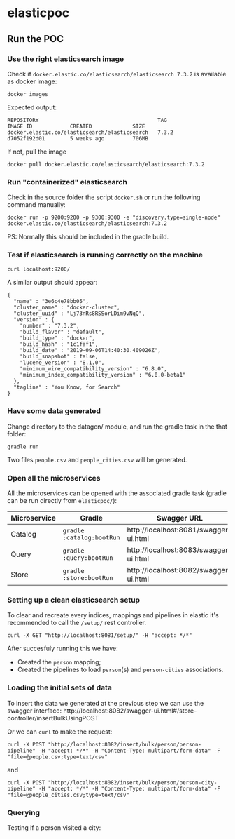 # elasticpoc

## Run the POC

### Use the right elasticsearch image

Check if `docker.elastic.co/elasticsearch/elasticsearch 7.3.2` is available as docker image:

```
docker images
```

Expected output:

```
REPOSITORY                                      TAG                 IMAGE ID            CREATED             SIZE
docker.elastic.co/elasticsearch/elasticsearch   7.3.2               d7052f192d01        5 weeks ago         706MB
```

If not, pull the image

```
docker pull docker.elastic.co/elasticsearch/elasticsearch:7.3.2
```

### Run "containerized" elasticsearch

Check in the source folder the script `docker.sh` or run the following command manually:

```
docker run -p 9200:9200 -p 9300:9300 -e "discovery.type=single-node" docker.elastic.co/elasticsearch/elasticsearch:7.3.2
```

PS: Normally this should be included in the gradle build.

### Test if elasticsearch is running correctly on the machine

```
curl localhost:9200/
```

A similar output should appear:

```
{
  "name" : "3e6c4e78bb05",
  "cluster_name" : "docker-cluster",
  "cluster_uuid" : "Lj73nRs8RSSorLDim9vNqQ",
  "version" : {
    "number" : "7.3.2",
    "build_flavor" : "default",
    "build_type" : "docker",
    "build_hash" : "1c1faf1",
    "build_date" : "2019-09-06T14:40:30.409026Z",
    "build_snapshot" : false,
    "lucene_version" : "8.1.0",
    "minimum_wire_compatibility_version" : "6.8.0",
    "minimum_index_compatibility_version" : "6.0.0-beta1"
  },
  "tagline" : "You Know, for Search"
}
```

### Have some data generated

Change directory to the datagen/ module, and run the gradle task in the that folder:

```
gradle run
```

Two files `people.csv` and `people_cities.csv` will be generated.

### Open all the microservices

All the microservices can be opened with the associated gradle task (gradle can be run directly from `elasticpoc/`):

| Microservice | Gradle | Swagger URL |
| ------------ | ------ | ------- |
| Catalog | `gradle :catalog:bootRun`| http://localhost:8081/swagger-ui.html |
| Query | `gradle :query:bootRun` | http://localhost:8083/swagger-ui.html |
| Store | `gradle :store:bootRun` | http://localhost:8082/swagger-ui.html |

### Setting up a clean elasticsearch setup

To clear and recreate every indices, mappings and pipelines in elastic it's recommended to call the `/setup/` rest controller.

```
curl -X GET "http://localhost:8081/setup/" -H "accept: */*"
```

After succesfuly running this we have:
* Created the `person` mapping;
* Created the pipelines to load `person`(s) and `person-cities` associations.

### Loading the initial sets of data

To insert the data we generated at the previous step we can use the swagger interface:
http://localhost:8082/swagger-ui.html#/store-controller/insertBulkUsingPOST

Or we can `curl` to make the request:

```
curl -X POST "http://localhost:8082/insert/bulk/person/person-pipeline" -H "accept: */*" -H "Content-Type: multipart/form-data" -F "file=@people.csv;type=text/csv"
```

and 

```
curl -X POST "http://localhost:8082/insert/bulk/person/person-city-pipeline" -H "accept: */*" -H "Content-Type: multipart/form-data" -F "file=@people_cities.csv;type=text/csv"
```

### Querying

Testing if a person visited a city:

